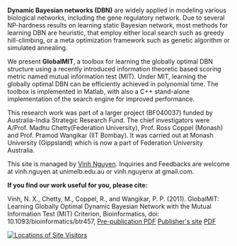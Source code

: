 **Dynamic Bayesian networks (DBN)** are widely applied in modeling various biological networks, including the gene regulatory network. Due to several NP-hardness results on learning static Bayesian network, most methods for learning DBN are heuristic, that employ either local search such as greedy hill-climbing, or a meta optimization framework such as genetic algorithm or simulated annealing.

We present **GlobalMIT**, a toolbox for learning the globally optimal DBN structure using a recently introduced information theoretic based scoring metric named mutual information test (MIT). Under MIT, learning the globally optimal DBN can be efficiently achieved in polynomial time. The toolbox is implemented in Matlab, with also a C++ stand-alone  implementation of the search engine for improved performance.

This research work was part of a larger project (BF040037) funded by Australia-India Strategic Research Fund. The chief investigators were A/Prof. Madhu Chetty(Federation University), Prof. Ross Coppel (Monash) and Prof. Pramod Wangikar (IIT Bombay). It was carried out at Monash University (Gippsland) which is now a part of Federation University Australia.

This site is managed by [Vinh Nguyen](http://sites.google.com/site/vinhnguyenx/Home). Inquiries and Feedbacks are welcome at vinh.nguyen at unimelb.edu.au or vinh.nguyenx at gmail.com.

**If you find our work useful for you, please cite:**

Vinh, N. X., Chetty, M., Coppel, R., and Wangikar, P. P. (2011). GlobalMIT: Learning Globally Optimal Dynamic Bayesian Network with the Mutual Information Test (MIT) Criterion, Bioinformatics, doi: 10.1093/bioinformatics/btr457, [Pre-publication PDF](http://globalmit.googlecode.com/files/globalMIT_Bioinformatics.pdf)
[Publisher's site](http://bioinformatics.oxfordjournals.org/cgi/content/abstract/btr457?ijkey=QcPp8ODtQdtUPzp&keytype=ref)
[PDF](http://bioinformatics.oxfordjournals.org/content/early/2011/08/03/bioinformatics.btr457.full.pdf?keytype=ref&ijkey=QcPp8ODtQdtUPzp)


<a href='http://m.maploco.com/details/8952db4e'><img src='http://www.maploco.com/vmap/s/3980174.png' alt='Locations of Site Visitors' title='Locations of Site Visitors' /></a>